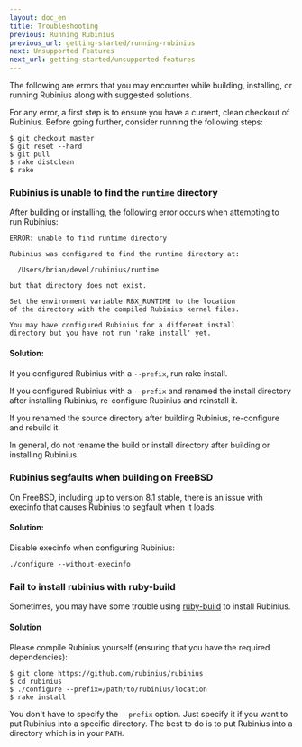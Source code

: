```yaml
---
layout: doc_en
title: Troubleshooting
previous: Running Rubinius
previous_url: getting-started/running-rubinius
next: Unsupported Features
next_url: getting-started/unsupported-features
---
```


The following are errors that you may encounter while building, installing, or
running Rubinius along with suggested solutions.

For any error, a first step is to ensure you have a current, clean checkout of
Rubinius. Before going further, consider running the following steps:

    $ git checkout master
    $ git reset --hard
    $ git pull
    $ rake distclean
    $ rake


### Rubinius is unable to find the `runtime` directory

  After building or installing, the following error occurs when attempting to
  run Rubinius:

    ERROR: unable to find runtime directory

    Rubinius was configured to find the runtime directory at:

      /Users/brian/devel/rubinius/runtime

    but that directory does not exist.

    Set the environment variable RBX_RUNTIME to the location
    of the directory with the compiled Rubinius kernel files.

    You may have configured Rubinius for a different install
    directory but you have not run 'rake install' yet.

#### Solution:

  If you configured Rubinius with a `--prefix`, run rake install.

  If you configured Rubinius with a `--prefix` and renamed the install
  directory after installing Rubinius, re-configure Rubinius and reinstall it.

  If you renamed the source directory after building Rubinius, re-configure
  and rebuild it.

  In general, do not rename the build or install directory after building or
  installing Rubinius.


### Rubinius segfaults when building on FreeBSD

  On FreeBSD, including up to version 8.1 stable, there is an issue with execinfo that
  causes Rubinius to segfault when it loads.

#### Solution:

  Disable execinfo when configuring Rubinius:

    ./configure --without-execinfo

### Fail to install rubinius with ruby-build

  Sometimes, you may have some trouble using
  [ruby-build](https://github.com/sstephenson/ruby-build) to install Rubinius.

#### Solution

  Please compile Rubinius yourself (ensuring that you have the required dependencies):

    $ git clone https://github.com/rubinius/rubinius
    $ cd rubinius
    $ ./configure --prefix=/path/to/rubinius/location
    $ rake install

  You don't have to specify the `--prefix` option. Just specify it if you want to put
  Rubinius into a specific directory. The best to do is to put Rubinius into a
  directory which is in your `PATH`.
